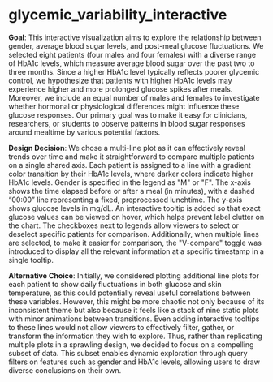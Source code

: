 # glycemic_variability_interactive

**Goal**: This interactive visualization aims to explore the relationship between gender, average blood sugar levels, and post-meal glucose fluctuations. We selected eight patients (four males and four females) with a diverse range of HbA1c levels, which measure average blood sugar over the past two to three months. Since a higher HbA1c level typically reflects poorer glycemic control, we hypothesize that patients with higher HbA1c levels may experience higher and more prolonged glucose spikes after meals. Moreover, we include an equal number of males and females to investigate whether hormonal or physiological differences might influence these glucose responses. Our primary goal was to make it easy for clinicians, researchers, or students to observe patterns in blood sugar responses around mealtime by various potential factors.

**Design Decision**: We chose a multi-line plot as it can effectively reveal trends over time and make it straightforward to compare multiple patients on a single shared axis. Each patient is assigned to a line with a gradient color transition by their HbA1c levels, where darker colors indicate higher HbA1c levels. Gender is specified in the legend as "M" or "F".  The x-axis shows the time elapsed before or after a meal (in minutes), with a dashed “00:00” line representing a fixed, preprocessed lunchtime. The y-axis shows glucose levels in mg/dL. An interactive tooltip is added so that exact glucose values can be viewed on hover, which helps prevent label clutter on the chart. The checkboxes next to legends allow viewers to select or deselect specific patients for comparison. Additionally, when multiple lines are selected, to make it easier for comparison, the "V-compare" toggle was introduced to display all the relevant information at a specific timestamp in a single tooltip.

**Alternative Choice**: Initially, we considered plotting additional line plots for each patient to show daily fluctuations in both glucose and skin temperature, as this could potentially reveal useful correlations between these variables. However, this might be more chaotic not only because of its inconsistent theme but also because it feels like a stack of nine static plots with minor animations between transitions. Even adding interactive tooltips to these lines would not allow viewers to effectively filter, gather, or transform the information they wish to explore. Thus, rather than replicating multiple plots in a sprawling design, we decided to focus on a compelling subset of data. This subset enables dynamic exploration through query filters on features such as gender and HbA1c levels, allowing users to draw diverse conclusions on their own.

